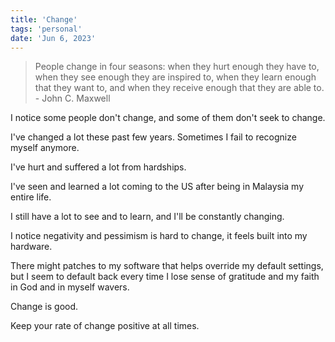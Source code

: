 ```yaml
---
title: 'Change'
tags: 'personal'
date: 'Jun 6, 2023'
---
```


> People change in four seasons: when they hurt enough they have to, when they see enough they are inspired to, when they learn enough that they want to, and when they receive enough that they are able to. - John C. Maxwell

I notice some people don't change, and some of them don't seek to change.

I've changed a lot these past few years. Sometimes I fail to recognize myself anymore.

I've hurt and suffered a lot from hardships.

I've seen and learned a lot coming to the US after being in Malaysia my entire life.

I still have a lot to see and to learn, and I'll be constantly changing.

I notice negativity and pessimism is hard to change, it feels built into my hardware.

There might patches to my software that helps override my default settings, but I seem to default back every time I lose sense of gratitude and my
faith in God and in myself wavers.

Change is good.

Keep your rate of change positive at all times.
